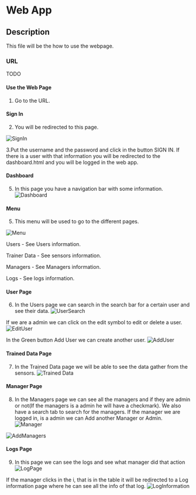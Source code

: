 # Web App

## Description
This file will be the how to use the webpage.

### URL
TODO

#### Use the Web Page
1. Go to the URL.
#### Sign In
2. You will be redirected to this page. 

![SignIn](https://github.com/ubicom-dsd-2023/ubicom-dsd-2023.github.io/assets/58189630/44fc9198-4505-4e86-9320-bbdfad86183e)

3.Put the username and the password and click in the button SIGN IN. If there is a user with that information you will be redirected to the dashboard.html and you will be logged in the web app.

#### Dashboard
5. In this page you have a navigation bar with some information. ![Dashboard](https://github.com/ubicom-dsd-2023/ubicom-dsd-2023.github.io/assets/58189630/bf1ca5d3-84d3-4e28-9932-a01e00986f63)

#### Menu
5. This menu will be used to go to the different pages. 

![Menu](https://github.com/ubicom-dsd-2023/ubicom-dsd-2023.github.io/assets/58189630/1a7f8d2c-9db3-4e3c-bfa4-1383bae8bff8)
 
 Users - See Users information.
 
 Trainer Data - See sensors information.
 
 Managers - See Managers information.
 
 Logs - See logs information.
 
 #### User Page
 6. In the Users page we can search in the search bar for a certain user and see their data. ![UserSearch](https://github.com/ubicom-dsd-2023/ubicom-dsd-2023.github.io/assets/58189630/fb3a439c-b9b0-4c8a-9140-a2b597591451)
 
 If we are a admin we can click on the edit symbol to edit or delete a user. ![EditUser](https://github.com/ubicom-dsd-2023/ubicom-dsd-2023.github.io/assets/58189630/e8c5d584-a6e9-4546-aa7b-bdfa01bbe167)
 
 In the Green button Add User we can create another user. ![AddUser](https://github.com/ubicom-dsd-2023/ubicom-dsd-2023.github.io/assets/58189630/725108d3-e225-4162-afee-eab6656de8a8)

 
 #### Trained Data Page
 7. In the Trained Data page we will be able to see the data gather from the sensors. ![Trained Data](https://github.com/ubicom-dsd-2023/ubicom-dsd-2023.github.io/assets/58189630/b3132c33-f797-4f5b-ae70-29c539333cca)

#### Manager Page
8. In the Managers page we can see all the managers and if they are admin or not(If the managers is a admin he will have a checkmark). We also have a search tab to search for the managers. If the manager we are logged in, is a admin we can Add another Manager or Admin. ![Manager](https://github.com/ubicom-dsd-2023/ubicom-dsd-2023.github.io/assets/58189630/bf31933b-8f34-4825-baad-ec571123a403)

 ![AddManagers](https://github.com/ubicom-dsd-2023/ubicom-dsd-2023.github.io/assets/58189630/400f9787-bb81-4b83-9035-54850f716ea6)

#### Logs Page

9. In this page we can see the logs and see what manager did that action ![LogPage](https://github.com/ubicom-dsd-2023/ubicom-dsd-2023.github.io/assets/58189630/bb56e661-21f7-4472-af51-71e3c5f55668)

If the manager clicks in the i, that is in the table it will be redirected to a Log information page where he can see all the info of that log.
![LogInformation](https://github.com/ubicom-dsd-2023/ubicom-dsd-2023.github.io/assets/58189630/61a885f3-650d-4b7f-9e36-7c1e6239f4a4)









